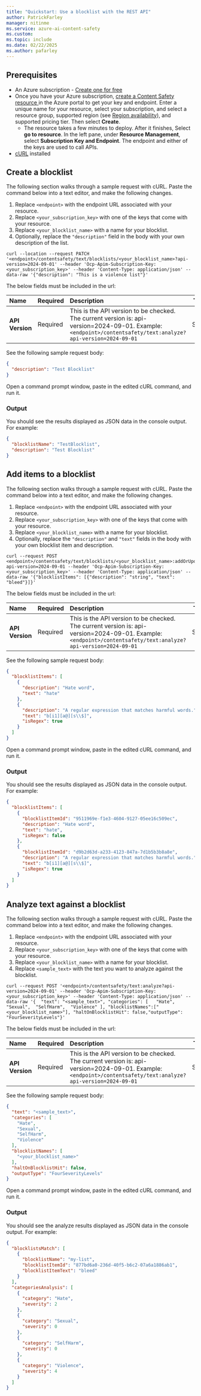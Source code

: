 ```yaml
---
title: "Quickstart: Use a blocklist with the REST API"
author: PatrickFarley
manager: nitinme
ms.service: azure-ai-content-safety
ms.custom:
ms.topic: include
ms.date: 02/22/2025
ms.author: pafarley
---
```


## Prerequisites

* An Azure subscription - [Create one for free](https://azure.microsoft.com/pricing/purchase-options/azure-account?cid=msft_learn) 
* Once you have your Azure subscription, <a href="https://aka.ms/acs-create"  title="Create a Content Safety resource"  target="_blank">create a Content Safety resource </a> in the Azure portal to get your key and endpoint. Enter a unique name for your resource, select your subscription, and select a resource group, supported region (see [Region availability](/azure/ai-services/content-safety/overview#region-availability)), and supported pricing tier. Then select **Create**.
  * The resource takes a few minutes to deploy. After it finishes, Select **go to resource**. In the left pane, under **Resource Management**, select **Subscription Key and Endpoint**. The endpoint and either of the keys are used to call APIs.
* [cURL](https://curl.haxx.se/) installed

## Create a blocklist 

The following section walks through a sample request with cURL. Paste the command below into a text editor, and make the following changes.

1. Replace `<endpoint>` with the endpoint URL associated with your resource.
1. Replace `<your_subscription_key>` with one of the keys that come with your resource.
1. Replace `<your_blocklist_name>` with a name for your blocklist.
1. Optionally, replace the `"description"` field in the body with your own description of the list.

```shell
curl --location --request PATCH '<endpoint>/contentsafety/text/blocklists/<your_blocklist_name>?api-version=2024-09-01' --header 'Ocp-Apim-Subscription-Key: <your_subscription_key>' --header 'Content-Type: application/json' --data-raw '{"description": "This is a violence list"}'
```

The below fields must be included in the url:

| Name      |Required  |  Description | Type   |
| :------- |-------- |:--------------- | ------ |
| **API Version** |Required |This is the API version to be checked. The current version is: api-version=2024-09-01. Example: `<endpoint>/contentsafety/text:analyze?api-version=2024-09-01` | String |

See the following sample request body:

```json
{
  "description": "Test Blocklist"
}
```

Open a command prompt window, paste in the edited cURL command, and run it.

### Output

You should see the results displayed as JSON data in the console output. For example:

```json
{
  "blocklistName": "TestBlocklist",
  "description": "Test Blocklist"
}
```


## Add items to a blocklist 

The following section walks through a sample request with cURL. Paste the command below into a text editor, and make the following changes.

1. Replace `<endpoint>` with the endpoint URL associated with your resource.
1. Replace `<your_subscription_key>` with one of the keys that come with your resource.
1. Replace `<your_blocklist_name>` with a name for your blocklist.
1. Optionally, replace the `"description"` and `"text"` fields in the body with your own blocklist item and description.

```shell
curl --request POST <endpoint>/contentsafety/text/blocklists/<your_blocklist_name>:addOrUpdateBlocklistItems?api-version=2024-09-01 --header 'Ocp-Apim-Subscription-Key: <your_subscription_key>' --header 'Content-Type: application/json' --data-raw '{"blocklistItems": [{"description": "string", "text": "bleed"}]}'
```

The below fields must be included in the url:

| Name      |Required  |  Description | Type   |
| :------- |-------- |:--------------- | ------ |
| **API Version** |Required |This is the API version to be checked. The current version is: api-version=2024-09-01. Example: `<endpoint>/contentsafety/text:analyze?api-version=2024-09-01` | String |

See the following sample request body:

```json
{
  "blocklistItems": [
    {
      "description": "Hate word",
      "text": "hate"
    },
    {
      "description": "A regular expression that matches harmful words.",
      "text": "b[i1][a@][s\\$]",
      "isRegex": true
    }
  ]
}
```

Open a command prompt window, paste in the edited cURL command, and run it.

### Output

You should see the results displayed as JSON data in the console output. For example:

```json
{
  "blocklistItems": [
    {
      "blocklistItemId": "9511969e-f1e3-4604-9127-05ee16c509ec",
      "description": "Hate word",
      "text": "hate",
      "isRegex": false
    },
    {
      "blocklistItemId": "d9b2d63d-a233-4123-847a-7d1b5b3b8a8e",
      "description": "A regular expression that matches harmful words.",
      "text": "b[i1][a@][s\\$]",
      "isRegex": true
    }
  ]
}
```


## Analyze text against a blocklist

The following section walks through a sample request with cURL. Paste the command below into a text editor, and make the following changes.

1. Replace `<endpoint>` with the endpoint URL associated with your resource.
1. Replace `<your_subscription_key>` with one of the keys that come with your resource.
1. Replace `<your_blocklist_name>` with a name for your blocklist.
1. Replace `<sample_text>` with the text you want to analyze against the blocklist.

```shell
curl --request POST '<endpoint>/contentsafety/text:analyze?api-version=2024-09-01' --header 'Ocp-Apim-Subscription-Key: <your_subscription_key>' --header 'Content-Type: application/json' --data-raw '{  "text": "<sample_text>", "categories": [   "Hate",  "Sexual",  "SelfHarm",  "Violence" ], "blocklistNames":["<your_blocklist_name>"], "haltOnBlocklistHit": false,"outputType": "FourSeverityLevels"}'
```

The below fields must be included in the url:

| Name      |Required  |  Description | Type   |
| :------- |-------- |:--------------- | ------ |
| **API Version** |Required |This is the API version to be checked. The current version is: api-version=2024-09-01. Example: `<endpoint>/contentsafety/text:analyze?api-version=2024-09-01` | String |

See the following sample request body:

```json
{
  "text": "<sample_text>",
  "categories": [
    "Hate",
    "Sexual",
    "SelfHarm",
    "Violence"
  ],
  "blocklistNames": [
    "<your_blocklist_name>"
  ],
  "haltOnBlocklistHit": false,
  "outputType": "FourSeverityLevels"
}
```

Open a command prompt window, paste in the edited cURL command, and run it.

### Output

You should see the analyze results displayed as JSON data in the console output. For example:

```json
{
  "blocklistsMatch": [
    {
      "blocklistName": "my-list",
      "blocklistItemId": "877bd6a0-236d-40f5-b6c2-07a6a1886ab1",
      "blocklistItemText": "bleed"
    }
  ],
  "categoriesAnalysis": [
    {
      "category": "Hate",
      "severity": 2
    },
    {
      "category": "Sexual",
      "severity": 0
    },
    {
      "category": "SelfHarm",
      "severity": 0
    },
    {
      "category": "Violence",
      "severity": 4
    }
  ]
}
```
